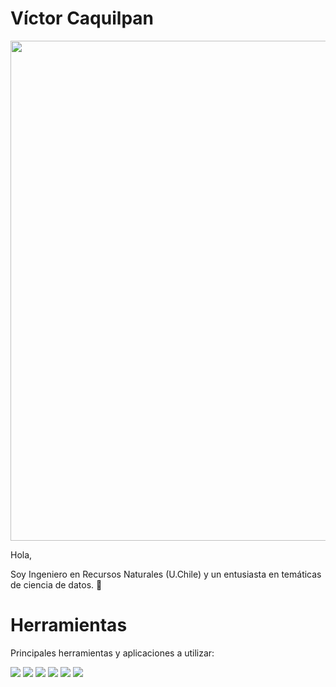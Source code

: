 # Víctor Caquilpan

<img src="https://miro.medium.com/max/1200/1*008eIu9lG7QVmhGNNy9RpA.jpeg" width="800px">

Hola, 

Soy Ingeniero en Recursos Naturales (U.Chile) y un entusiasta en temáticas de ciencia de datos. 🌱

# Herramientas

Principales herramientas y aplicaciones a utilizar:

![](https://img.shields.io/badge/OS-Linux-informational?style=flat&logo=<LOGO_NAME>&logoColor=white&color=2bbc8a) ![](https://img.shields.io/badge/OS-Windows-informational?style=flat&logo=<LOGO_NAME>&logoColor=white&color=2bbc8a) ![](https://img.shields.io/badge/Code-Python-informational?style=flat&logo=<LOGO_NAME>&logoColor=white&color=green) ![](https://img.shields.io/badge/Code-R-informational?style=flat&logo=<LOGO_NAME>&logoColor=white&color=green) ![](https://img.shields.io/badge/Code-SQL-informational?style=flat&logo=<LOGO_NAME>&logoColor=white&color=green) ![](https://img.shields.io/badge/Tools-PowerBI-informational?style=flat&logo=<LOGO_NAME>&logoColor=white&color=orange)




